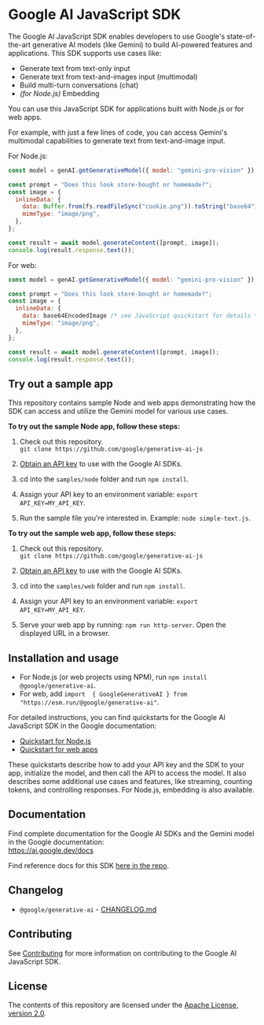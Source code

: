 # Google AI JavaScript SDK

The Google AI JavaScript SDK enables developers to use Google's state-of-the-art generative AI models (like Gemini) to build AI-powered features and applications. This SDK supports use cases like:
- Generate text from text-only input
- Generate text from text-and-images input (multimodal)
- Build multi-turn conversations (chat)
- _(for Node.js)_ Embedding

You can use this JavaScript SDK for applications built with Node.js or for web apps.

For example, with just a few lines of code, you can access Gemini's multimodal capabilities to generate text from text-and-image input.

For Node.js:
```js
const model = genAI.getGenerativeModel({ model: "gemini-pro-vision" });

const prompt = "Does this look store-bought or homemade?";
const image = {
  inlineData: {
    data: Buffer.from(fs.readFileSync("cookie.png")).toString("base64"),
    mimeType: "image/png",
  },
};

const result = await model.generateContent([prompt, image]);
console.log(result.response.text());
```

For web:
```js
const model = genAI.getGenerativeModel({ model: "gemini-pro-vision" });

const prompt = "Does this look store-bought or homemade?";
const image = {
  inlineData: {
    data: base64EncodedImage /* see JavaScript quickstart for details */,
    mimeType: "image/png",
  },
};

const result = await model.generateContent([prompt, image]);
console.log(result.response.text());
```

## Try out a sample app

This repository contains sample Node and web apps demonstrating how the SDK can access and utilize the Gemini model for various use cases.

**To try out the sample Node app, follow these steps:**

1.  Check out this repository.\
`git clone https://github.com/google/generative-ai-js`

1.  [Obtain an API key](https://makersuite.google.com/app/apikey) to use with the Google AI SDKs.

1.  cd into the `samples/node` folder and run `npm install`.

1.  Assign your API key to an environment variable: `export API_KEY=MY_API_KEY`.

1.  Run the sample file you're interested in. Example: `node simple-text.js`.

**To try out the sample web app, follow these steps:**

1.  Check out this repository.\
`git clone https://github.com/google/generative-ai-js`

1.  [Obtain an API key](https://makersuite.google.com/app/apikey) to use with the Google AI SDKs.

1.  cd into the `samples/web` folder and run `npm install`.

1.  Assign your API key to an environment variable: `export API_KEY=MY_API_KEY`.

1.  Serve your web app by running: `npm run http-server`. Open the displayed URL in a browser.

## Installation and usage

- For Node.js (or web projects using NPM), run `npm install @google/generative-ai`.
- For web, add `import  { GoogleGenerativeAI } from "https://esm.run/@google/generative-ai"`.

For detailed instructions, you can find quickstarts for the Google AI JavaScript SDK in the Google documentation:


- [Quickstart for Node.js](https://ai.google.dev/tutorials/node_quickstart)
- [Quickstart for web apps](https://ai.google.dev/tutorials/web_quickstart)

These quickstarts describe how to add your API key and the SDK to your app, initialize the model, and then call the API to access the model. It also describes some additional use cases and features, like streaming, counting tokens, and controlling responses. For Node.js, embedding is also available.

## Documentation

Find complete documentation for the Google AI SDKs and the Gemini model in the Google documentation:\
https://ai.google.dev/docs

Find reference docs for this SDK [here in the repo](/docs/reference/generative-ai.md).

## Changelog
- `@google/generative-ai` - [CHANGELOG.md](/main/packages/main/CHANGELOG.md)

## Contributing

See [Contributing](/docs/contributing.md) for more information on contributing to the Google AI JavaScript SDK.

## License

The contents of this repository are licensed under the [Apache License, version 2.0](http://www.apache.org/licenses/LICENSE-2.0).
